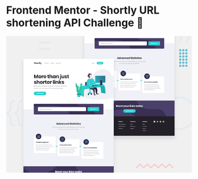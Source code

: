 # Frontend Mentor - Shortly URL shortening API Challenge 👋

![Design preview for the Shortly URL shortening API coding challenge](./src/design/desktop-preview.jpg)
